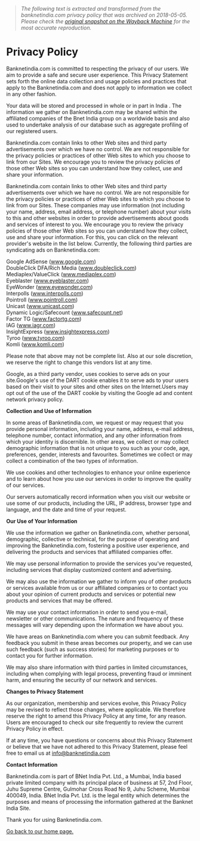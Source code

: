 > *The following text is extracted and transformed from the banknetindia.com privacy policy that was archived on 2018-05-05. Please check the [original snapshot on the Wayback Machine](https://web.archive.org/web/20180505192341id_/http%3A//www.banknetindia.com/privacy.html) for the most accurate reproduction.*

# Privacy Policy

  
Banknetindia.com is committed to respecting the privacy of our users. We aim to provide a safe and secure user experience. This Privacy Statement sets forth the online data collection and usage policies and practices that apply to the Banknetindia.com and does not apply to information we collect in any other fashion. 

Your data will be stored and processed in whole or in part in India . The information we gather on Banknetindia.com may be shared within the affiliated companies of the Bnet India group on a worldwide basis and also used to undertake analysis of our database such as aggregate profiling of our registered users. 

Banknetindia.com contain links to other Web sites and third party advertisements over which we have no control. We are not responsible for the privacy policies or practices of other Web sites to which you choose to link from our Sites. We encourage you to review the privacy policies of those other Web sites so you can understand how they collect, use and share your information.

Banknetindia.com contain links to other Web sites and third party advertisements over which we have no control. We are not responsible for the privacy policies or practices of other Web sites to which you choose to link from our Sites. These companies may use information (not including your name, address, email address, or telephone number) about your visits to this and other websites in order to provide advertisements about goods and services of interest to you. We encourage you to review the privacy policies of those other Web sites so you can understand how they collect, use and share your information. For this, you can click on the relevant provider's website in the list below. Currently, the following third parties are syndicating ads on Banknetindia.com: 

Google AdSense (www.google.com)  
DoubleClick DFA/Rich Media (www.doubleclick.com)   
Mediaplex/ValueClick (www.mediaplex.com)  
Eyeblaster (www.eyeblaster.com)   
EyeWonder (www.eyewonder.com)   
Interpolls (www.interpolls.com)   
Pointroll (www.pointroll.com)   
Unicast (www.unicast.com)   
Dynamic Logic/Safecount (www.safecount.net)   
Factor TG (www.factortg.com)   
IAG (www.iagr.com)   
InsightExpress (www.insightexpress.com)   
Tyroo (www.tyroo.com)  
Komli (www.komli.com)

Please note that above may not be complete list. Also at our sole discretion, we reserve the right to change this vendors list at any time. 

Google, as a third party vendor, uses cookies to serve ads on your site.Google's use of the DART cookie enables it to serve ads to your users based on their visit to your sites and other sites on the Internet.Users may opt out of the use of the DART cookie by visiting the Google ad and content network privacy policy.

**Collection and Use of Information**

In some areas of Banknetindia.com, we request or may request that you provide personal information, including your name, address, e-mail address, telephone number, contact information, and any other information from which your identity is discernible. In other areas, we collect or may collect demographic information that is not unique to you such as your code, age, preferences, gender, interests and favourites. Sometimes we collect or may collect a combination of the two types of information. 

We use cookies and other technologies to enhance your online experience and to learn about how you use our services in order to improve the quality of our services. 

Our servers automatically record information when you visit our website or use some of our products, including the URL, IP address, browser type and language, and the date and time of your request. 

**Our Use of Your Information**

We use the information we gather on Banknetindia.com, whether personal, demographic, collective or technical, for the purpose of operating and improving the Banknetindia.com, fostering a positive user experience, and delivering the products and services that affiliated companies offer. 

We may use personal information to provide the services you've requested, including services that display customized content and advertising. 

We may also use the information we gather to inform you of other products or services available from us or our affiliated companies or to contact you about your opinion of current products and services or potential new products and services that may be offered. 

We may use your contact information in order to send you e-mail, newsletter or other communications. The nature and frequency of these messages will vary depending upon the information we have about you. 

We have areas on Banknetindia.com where you can submit feedback. Any feedback you submit in these areas becomes our property, and we can use such feedback (such as success stories) for marketing purposes or to contact you for further information. 

We may also share information with third parties in limited circumstances, including when complying with legal process, preventing fraud or imminent harm, and ensuring the security of our network and services. 

**Changes to Privacy Statement**

As our organization, membership and services evolve, this Privacy Policy may be revised to reflect those changes, where applicable. We therefore reserve the right to amend this Privacy Policy at any time, for any reason. Users are encouraged to check our site frequently to review the current Privacy Policy in effect. 

If at any time, you have questions or concerns about this Privacy Statement or believe that we have not adhered to this Privacy Statement, please feel free to email us at info@banknetindia.com 

**Contact Information**

Banknetindia.com is part of BNet India Pvt. Ltd., a Mumbai, India based private limited company with its principal place of business at 57, 2nd Floor, Juhu Supreme Centre, Gulmohar Cross Road No 9, Juhu Scheme, Mumbai 400049, India. BNet India Pvt. Ltd. is the legal entity which determines the purposes and means of processing the information gathered at the Banknet India Site. 

Thank you for using Banknetindia.com. 

[Go back to our home page.](https://web.archive.org/web/20180505192341id_/http%3A//www.banknetindia.com/index.htm)

